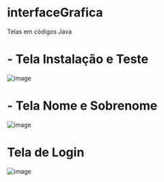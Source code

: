 # interfaceGrafica
Telas em códigos Java

# - Tela Instalação e Teste
![image](https://github.com/EribaldoOliveira/interfaceGrafica/assets/114995774/0d1fb43a-0379-4aa7-895a-a9a6781cf4a7)

# - Tela Nome e Sobrenome
![image](https://github.com/EribaldoOliveira/interfaceGrafica/assets/114995774/4502b17b-de69-4b00-a465-81779bf42d6b)

# Tela de Login
![image](https://github.com/EribaldoOliveira/interfaceGrafica/assets/114995774/1d55756c-22b4-4b44-84e8-c91d1b98b392)
